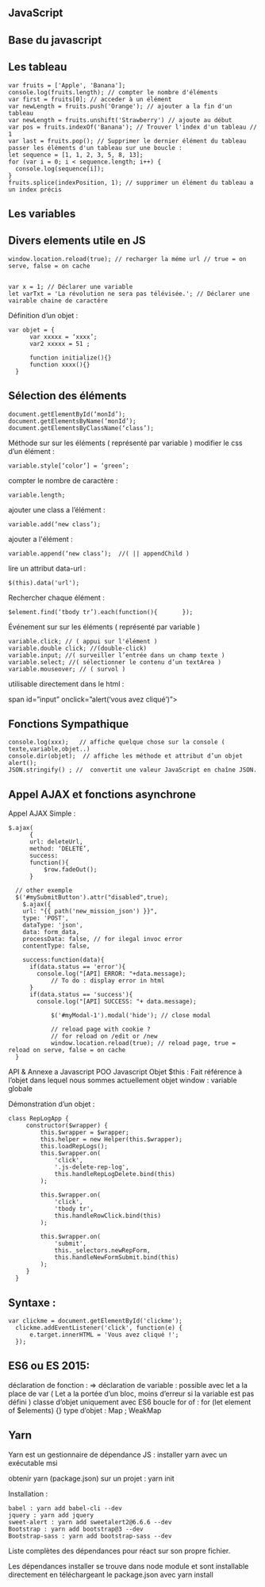 ## JavaScript

Base du javascript
-------------------

Les tableau
-------------------


    var fruits = ['Apple', 'Banana'];
    console.log(fruits.length); // compter le nombre d'éléments
    var first = fruits[0]; // acceder à un élément
    var newLength = fruits.push('Orange'); // ajouter a la fin d'un tableau
    var newLength = fruits.unshift('Strawberry') // ajoute au début
    var pos = fruits.indexOf('Banana'); // Trouver l'index d'un tableau // 1
    var last = fruits.pop(); // Supprimer le dernier élément du tableau
    passer les éléments d'un tableau sur une boucle :
    let sequence = [1, 1, 2, 3, 5, 8, 13];
    for (var i = 0; i < sequence.length; i++) {
      console.log(sequence[i]);
    }
    fruits.splice(indexPosition, 1); // supprimer un élément du tableau a un index précis

Les variables
-------------------


Divers elements utile en JS
-------------------

    window.location.reload(true); // recharger la méme url // true = on serve, false = on cache


    var x = 1; // Déclarer une variable
    let varTxt = 'La révolution ne sera pas télévisée.'; // Déclarer une vairable chaine de caractére

Définition d’un objet :


  	var objet = {
          var xxxxx = ‘xxxx’;
          var2 xxxxx = 51 ;

          function initialize(){}
          function xxxx(){}
      }

Sélection des éléments
-------------------


    document.getElementById(‘monId’);
    document.getElementsByName(‘monId’);
    document.getElementsByClassName(‘class’);


Méthode sur sur les éléments ( représenté par variable )
modifier le css d’un élément :

    variable.style[‘color’] = ‘green’;

compter le nombre de caractère :

    variable.length;

ajouter une class a l’élément :

    variable.add(‘new class’);

ajouter a l'élément :

    variable.append(‘new class’);  //( || appendChild )

lire un attribut data-url :

    $(this).data('url');

Rechercher chaque élément :

    $element.find(‘tbody tr’).each(function(){       });


Événement sur sur les éléments ( représenté par variable )


    variable.click; // ( appui sur l'élément )
    variable.double click; //(double-click)
    variable.input; //( surveiller l’entrée dans un champ texte )
    variable.select; //( sélectionner le contenu d’un textArea )
    variable.mouseover; // ( survol )

utilisable directement dans le html :


  span id=”input” onclick=”alert(‘vous avez cliqué’)”></span>


Fonctions Sympathique
-------------------


    console.log(xxx);   // affiche quelque chose sur la console ( texte,variable,objet..)
    console.dir(objet);  // affiche les méthode et attribut d’un objet
    alert();
    JSON.stringify() ; //  convertit une valeur JavaScript en chaîne JSON.

Appel AJAX et fonctions asynchrone
-------------------

Appel AJAX Simple :


    $.ajax(
          {
          url: deleteUrl,
          method: ‘DELETE’,
          success:
          function(){
              $row.fadeOut();
          }

      // other exemple
      $('#mySubmitButton').attr("disabled",true);
        $.ajax({
        url: "{{ path('new_mission_json') }}",
        type: 'POST',
        dataType: 'json',
        data: form_data,
        processData: false, // for ilegal invoc error
        contentType: false,

        success:function(data){
          if(data.status == 'error'){
            console.log("[API] ERROR: "+data.message);
                // To do : display error in html
          }
          if(data.status == 'success'){
            console.log("[API] SUCCESS: "+ data.message);

                $('#myModal-1').modal('hide'); // close modal

                // reload page with cookie ?
                // for reload on /edit or /new
                window.location.reload(true); // reload page, true = reload on serve, false = on cache
      }

API & Annexe a Javascript
POO Javascript
Objet  $this : Fait référence à l’objet dans lequel nous sommes actuellement
objet window : variable globale

Démonstration d’un objet :


  	class RepLogApp {
         constructor($wrapper) {
             this.$wrapper = $wrapper;
             this.helper = new Helper(this.$wrapper);
             this.loadRepLogs();
             this.$wrapper.on(
                 'click',
                 '.js-delete-rep-log',
                 this.handleRepLogDelete.bind(this)
             );

             this.$wrapper.on(
                 'click',
                 'tbody tr',
                 this.handleRowClick.bind(this)
             );

             this.$wrapper.on(
                 'submit',
                 this._selectors.newRepForm,
                 this.handleNewFormSubmit.bind(this)
             );
         }
      }

Syntaxe :
-------------------


  	var clickme = document.getElementById('clickme');
      clickme.addEventListener('click', function(e) {
          e.target.innerHTML = 'Vous avez cliqué !';
      });

ES6 ou ES 2015:
-------------------

déclaration de fonction : =>
déclaration de variable : possible avec let a la place de var ( Let a la portée d’un bloc, moins d’erreur si la variable est pas défini )
classe d’objet uniquement avec ES6
boucle for of : for (let element of $elements) {}
type d’objet : Map ; WeakMap


Yarn
-------------------
Yarn est un gestionnaire de dépendance JS :
installer yarn avec un exécutable msi

obtenir yarn (package.json) sur un projet : yarn init

Installation :


    babel : yarn add babel-cli --dev
    jquery : yarn add jquery
    sweet-alert : yarn add sweetalert2@6.6.6 --dev
    Bootstrap : yarn add bootstrap@3 --dev
    Bootstrap-sass : yarn add bootstrap-sass --dev

Liste complètes des dépendances pour réact sur son propre fichier.

Les dépendances installer se trouve dans node module et sont installable directement en téléchargeant le package.json avec yarn install
